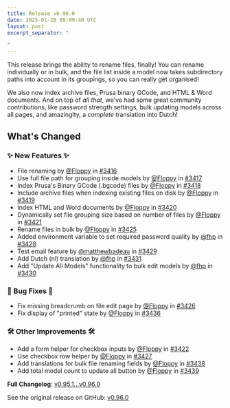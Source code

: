 ```yaml
---
title: Release v0.96.0
date: 2025-01-20 09:09:40 UTC
layout: post
excerpt_separator: "

"
---
```

This release brings the ability to rename files, finally! You can rename individually or in bulk, and the file list inside a model now takes subdirectory paths into account in its groupings, so you can really get organised! 

We also now index archive files, Prusa binary GCode, and HTML & Word documents. And on top of *all that*, we've had some great community contributions, like password strength settings, bulk updating models across all pages, and amazinglty, a _complete_ translation into Dutch!

## What's Changed
### ✨ New Features ✨
* File renaming by [@Floppy](https://github.com/Floppy) in [#3416](https://github.com/manyfold3d/manyfold/pull/3416)
* Use full file path for grouping inside models by [@Floppy](https://github.com/Floppy) in [#3417](https://github.com/manyfold3d/manyfold/pull/3417)
* Index Prusa's Binary GCode (.bgcode) files by [@Floppy](https://github.com/Floppy) in [#3418](https://github.com/manyfold3d/manyfold/pull/3418)
* Include archive files when indexing existing files on disk by [@Floppy](https://github.com/Floppy) in [#3419](https://github.com/manyfold3d/manyfold/pull/3419)
* Index HTML and Word documents by [@Floppy](https://github.com/Floppy) in [#3420](https://github.com/manyfold3d/manyfold/pull/3420)
* Dynamically set file grouping size based on number of files by [@Floppy](https://github.com/Floppy) in [#3421](https://github.com/manyfold3d/manyfold/pull/3421)
* Rename files in bulk by [@Floppy](https://github.com/Floppy) in [#3425](https://github.com/manyfold3d/manyfold/pull/3425)
* Added environment variable to set required password quality by [@fhp](https://github.com/fhp) in [#3428](https://github.com/manyfold3d/manyfold/pull/3428)
* Test email feature by [@matthewbadeau](https://github.com/matthewbadeau) in [#3429](https://github.com/manyfold3d/manyfold/pull/3429)
* Add Dutch (nl) translation by [@fhp](https://github.com/fhp) in [#3431](https://github.com/manyfold3d/manyfold/pull/3431)
* Add "Update All Models" functionality to bulk edit models by [@fhp](https://github.com/fhp) in [#3430](https://github.com/manyfold3d/manyfold/pull/3430)
### 🐛 Bug Fixes 🐛
* Fix missing breadcrumb on file edit page by [@Floppy](https://github.com/Floppy) in [#3426](https://github.com/manyfold3d/manyfold/pull/3426)
* Fix display of "printed" state by [@Floppy](https://github.com/Floppy) in [#3436](https://github.com/manyfold3d/manyfold/pull/3436)
### 🛠️ Other Improvements 🛠️
* Add a form helper for checkbox inputs by [@Floppy](https://github.com/Floppy) in [#3422](https://github.com/manyfold3d/manyfold/pull/3422)
* Use checkbox row helper by [@Floppy](https://github.com/Floppy) in [#3427](https://github.com/manyfold3d/manyfold/pull/3427)
* Add translations for bulk file renaming fields by [@Floppy](https://github.com/Floppy) in [#3438](https://github.com/manyfold3d/manyfold/pull/3438)
* Add total model count to update all button by [@Floppy](https://github.com/Floppy) in [#3439](https://github.com/manyfold3d/manyfold/pull/3439)


**Full Changelog**: [v0.95.1...v0.96.0](https://github.com/manyfold3d/manyfold/compare/v0.95.1...v0.96.0)

See the original release on GitHub: [v0.96.0](https://github.com/manyfold3d/manyfold/releases/tag/v0.96.0)
